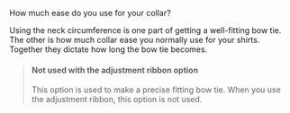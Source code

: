 How much ease do you use for your collar?

Using the neck circumference is one part of getting a well-fitting bow tie. The other is how much collar ease you
normally use for your shirts. Together they dictate how long the bow tie becomes.

> #### Not used with the adjustment ribbon option
> This option is used to make a precise fitting bow tie. When you use the adjustment ribbon, this option is not used.

